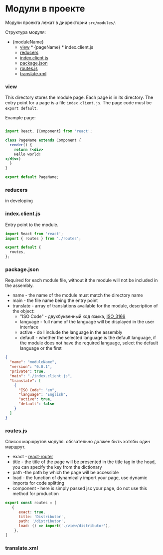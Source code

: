 # Модули в проекте

Модули проекта лежат в дирректории `src/modules/`.

Структура модуля:

* {moduleName}
  * [view](#view)
        * {pageName}
            * index.client.js
  * [reducers](#reducers)
  * [index.client.js](#indexjs) 
  * [package.json](#packagejson)
  * [routes.js](#routesjs)
  * [translate.xml](#translatexml)
  
### view 

This directory stores the module page. 
Each page is in its directory. The entry point for a page is a file `index.client.js`.
The page code must be `export default`.

Example page:

```jsx

import React, {Component} from 'react';

class PageName extends Component {
  render() {
    return (<div>
    Hello world!
</div>)
  }
}

export default PageName;
```

### reducers

in developing


### index.client.js

Entry point to the module.

```js
import React from 'react';
import { routes } from './routes';

export default {
  routes,
};
```

### package.json

Required for each module file, without it the module will not be included in the assembly.

* name - the name of the module must match the directory name
* main - the file name being the entry point
* translate - array of translations available for the module, description of the object:
  * "ISO Code" - двухбуквенный код языка, [ISO_3166](http://kirste.userpage.fu-berlin.de/diverse/doc/ISO_3166.html)
  * language - full name of the language will be displayed in the user interface
  * active - do I include the language in the assembly
  * default - whether the selected language is the default language, 
  if the module does not have the required language, select the default language or the first
  
```json
{
  "name": "moduleName",
  "version": "0.0.1",
  "private": true,
  "main": "./index.client.js",
  "translate": [
    {
      "ISO Code": "en",
      "language": "English",
      "active": true,
      "default": false
    }
  ]
}
```

### routes.js

Список маршрутов модуля. обязательно должен быть хотябы один маршрут.

* exact - [react-router](https://reacttraining.com/react-router/web/api/Route/exact-bool)
* title - the title of the page will be presented in the title tag in the head, you can specify the key from the dictionary
* path -the path by which the page will be accessible
* load - the function of dynamically import your page, use dynamic imports for code splitting
* component - here is simply passed jsx your page, do not use this method for production

```js
export const routes = [
   {
      exact: true,
      title: 'Distributor',
      path: '/distributor',
      load: () => import('./view/distributor'),
    },
]
```

### translate.xml


